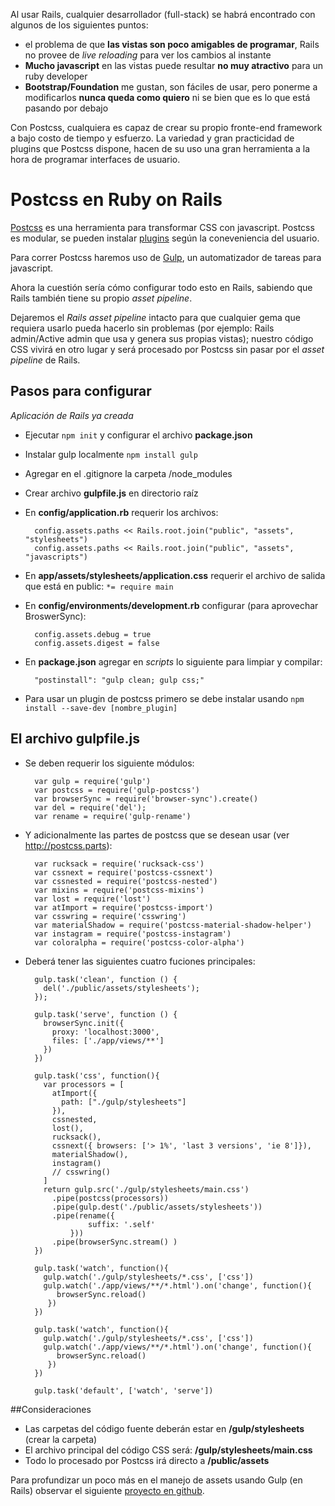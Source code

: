 Al usar Rails, cualquier desarrollador (full-stack) se habrá encontrado con algunos de los siguientes puntos:
- el problema de que **las vistas son poco amigables de programar**, Rails no provee de *live reloading* para ver los cambios al instante
- **Mucho javascript** en las vistas puede resultar **no muy atractivo** para un ruby developer
- **Bootstrap/Foundation** me gustan, son fáciles de usar, pero ponerme a modificarlos **nunca queda como quiero** ni se bien que es lo que está pasando por debajo

Con Postcss, cualquiera es capaz de crear su propio fronte-end framework a bajo costo de tiempo y esfuerzo. La variedad y gran practicidad de plugins que Postcss dispone, hacen de su uso una gran herramienta a la hora de programar interfaces de usuario.

# Postcss en Ruby on Rails

[Postcss](http://postcss.org) es una herramienta para transformar CSS con javascript. Postcss es modular, se pueden instalar [plugins]() según la coneveniencia del usuario.

Para correr Postcss haremos uso de [Gulp](http://gulpjs.com), un automatizador de tareas para javascript.

Ahora la cuestión sería cómo configurar todo esto en Rails, sabiendo que Rails también tiene su propio *asset pipeline*.

Dejaremos el *Rails asset pipeline* intacto para que cualquier gema que requiera usarlo pueda hacerlo sin problemas (por ejemplo: Rails admin/Active admin que usa y genera sus propias vistas); nuestro código CSS vivirá en otro lugar y será procesado por Postcss sin pasar por el *asset pipeline* de Rails.

## Pasos para configurar
_Aplicación de Rails ya creada_

- Ejecutar `npm init` y configurar el archivo **package.json**
- Instalar gulp localmente `npm install gulp`
- Agregar en el .gitignore la carpeta /node_modules
- Crear archivo **gulpfile.js** en directorio raíz
- En **config/application.rb** requerir los archivos:

        config.assets.paths << Rails.root.join("public", "assets", "stylesheets")
        config.assets.paths << Rails.root.join("public", "assets", "javascripts")
- En **app/assets/stylesheets/application.css** requerir el archivo de salida que está en public:
`*= require main`
- En **config/environments/development.rb** configurar (para aprovechar BroswerSync):

        config.assets.debug = true
        config.assets.digest = false
- En **package.json** agregar en *scripts* lo siguiente para limpiar y compilar:

        "postinstall": "gulp clean; gulp css;"
- Para usar un plugin de postcss primero se debe instalar usando `npm install --save-dev [nombre_plugin]`

## El archivo gulpfile.js

- Se deben requerir los siguiente módulos:

        var gulp = require('gulp')
        var postcss = require('gulp-postcss')
        var browserSync = require('browser-sync').create()
        var del = require('del');
        var rename = require('gulp-rename')
- Y adicionalmente las partes de postcss que se desean usar (ver http://postcss.parts):

        var rucksack = require('rucksack-css')
        var cssnext = require('postcss-cssnext')
        var cssnested = require('postcss-nested')
        var mixins = require('postcss-mixins')
        var lost = require('lost')
        var atImport = require('postcss-import')
        var csswring = require('csswring')
        var materialShadow = require('postcss-material-shadow-helper')
        var instagram = require('postcss-instagram')
        var coloralpha = require('postcss-color-alpha')
- Deberá tener las siguientes cuatro fuciones principales:

        gulp.task('clean', function () {
          del('./public/assets/stylesheets');
        });

        gulp.task('serve', function () {
          browserSync.init({
            proxy: 'localhost:3000',
            files: ['./app/views/**']
          })
        })

        gulp.task('css', function(){
          var processors = [
            atImport({
              path: ["./gulp/stylesheets"]
            }),
            cssnested,
            lost(),
            rucksack(),
            cssnext({ browsers: ['> 1%', 'last 3 versions', 'ie 8']}),
            materialShadow(),
            instagram()
            // csswring()
          ]
          return gulp.src('./gulp/stylesheets/main.css')
            .pipe(postcss(processors))
            .pipe(gulp.dest('./public/assets/stylesheets'))
            .pipe(rename({
                    suffix: '.self'
                }))
            .pipe(browserSync.stream() )
        })

        gulp.task('watch', function(){
          gulp.watch('./gulp/stylesheets/*.css', ['css'])
          gulp.watch('./app/views/**/*.html').on('change', function(){
             browserSync.reload()
           })
        })

        gulp.task('watch', function(){
          gulp.watch('./gulp/stylesheets/*.css', ['css'])
          gulp.watch('./app/views/**/*.html').on('change', function(){
             browserSync.reload()
           })
        })

        gulp.task('default', ['watch', 'serve'])

##Consideraciones

- Las carpetas del código fuente deberán estar en **/gulp/stylesheets** (crear la carpeta)
- El archivo principal del código CSS será: **/gulp/stylesheets/main.css**
- Todo lo procesado por Postcss irá directo a **/public/assets**

Para profundizar un poco más en el manejo de assets usando Gulp (en Rails) observar el siguiente [proyecto en github](https://github.com/vigetlabs/gulp-rails-pipeline).
